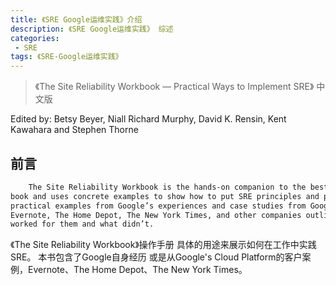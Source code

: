 ```yaml
---
title: 《SRE Google运维实践》介绍
description: 《SRE Google运维实践》 综述
categories:
 - SRE
tags: 《SRE-Google运维实践》 
---
```


> 《The Site Reliability Workbook — Practical Ways to Implement SRE》 中文版

<!-- more -->

Edited by:
    Betsy Beyer, Niall Richard Murphy, David K. Rensin, Kent Kawahara and Stephen Thorne

## 前言

``` sh 
    The Site Reliability Workbook is the hands-on companion to the bestselling Site Reliability Engineering
book and uses concrete examples to show how to put SRE principles and practices to work. This book contains 
practical examples from Google’s experiences and case studies from Google’s Cloud Platform customers. 
Evernote, The Home Depot, The New York Times, and other companies outline hard-won experiences of what 
worked for them and what didn’t.
```

《The Site Reliability Workbook》操作手册 具体的用途来展示如何在工作中实践SRE。 本书包含了Google自身经历
或是从Google's Cloud Platform的客户案例，Evernote、The Home Depot、The New York Times。

